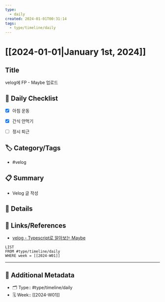 ```yaml
---
type:
  - daily
created: 2024-01-01T00:31:14
tags:
  - type/timeline/daily
---
```

# [[2024-01-01|January 1st, 2024]]


## Title

velog에 FP - Maybe 업로드

## 🎯 Daily Checklist

- [x] 아침 운동
- [x] 간식 안먹기
- [ ] 정시 퇴근


## 🏷️ Category/Tags
- #velog 


## 📋 Summary
- Velog 글 작성

## 📝 Details


## 🔗 Links/References
- [velog - Typescript로 알아보는 Maybe](https://velog.io/@taez224/FP-Typescript로-알아보는-MaybeOptional)


```dataview
LIST
FROM #type/timeline/daily
WHERE week = [[2024-W01]]
```

---

## 📇 Additional Metadata
- 🗂 Type:: #type/timeline/daily 
- 🗓️ Week:: [[2024-W01]]
